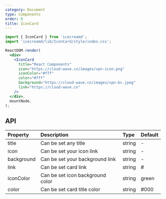 ```yaml
---
category: Document
type: Components
order: 0
title: IconCard
---
```



```jsx
import { IconCard } from 'icecreamd';
import 'icecreamd/lib/IconCard/style/index.css';

ReactDOM.render(
  <div>
    <IconCard 
      title="React Components"
      icon="https://cloud-wave.cn/images/vpn-icon.png"
      iconColor="#fff"
      color="#fff"
      background="https://cloud-wave.cn/images/vpn-bc.jpeg"
      link="https://cloud-wave.cn"
    />
  </div>,
  mountNode,
);
```

## API

|Property|    Description                                |  Type | Default |
|:-------|:----------------------------------------------|:------|:---|
|title  |Can be set any title |string |  - |
|icon  |Can be set your icon link |string |  - |
|background  |Can be set your background link |string |  - |
|link  |Can be set card link |string |  # |
|iconColor  |Can be set icon background color |string |  green |
|color  |Can be set card title color |string |  #000 |